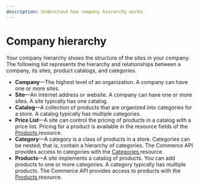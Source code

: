 ```yaml
---
description: Understand how company hierarchy works.
---
```


# Company hierarchy

Your company hierarchy shows the structure of the sites in your company. The following list represents the hierarchy and relationships between a company, its sites, product catalogs, and categories.

* **Company**—The highest level of an organization. A company can have one or more sites.
* **Site**—An internet address or website. A company can have one or more sites. A site typically has one catalog.
* **Catalog**—A collection of products that are organized into categories for a store. A catalog typically has multiple categories.
* **Price List**—A site can control the pricing of products in a catalog with a price list. Pricing for a product is available in the resource fields of the [Products ](https://www.digitalriver.com/docs/commerce-shopper-api/#tag/Products)resource.
* **Category**—A category is a class of products in a store. Categories can be nested; that is, contain a hierarchy of categories. The Commerce API provides access to categories with the [Categories ](https://www.digitalriver.com/docs/commerce-shopper-api/#tag/Categories)resource.
* **Products**—A site implements a catalog of products. You can add products to one or more categories. A category typically has multiple products. The Commerce API provides access to products with the [Products ](https://www.digitalriver.com/docs/commerce-shopper-api/#tag/Products)resource.
